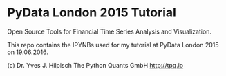 # PyData London 2015 Tutorial

Open Source Tools for Financial Time Series Analysis and Visualization.

This repo contains the IPYNBs used for my tutorial at PyData London 2015 on 19.06.2016.

(c) Dr. Yves J. Hilpisch
The Python Quants GmbH
http://tpq.io
